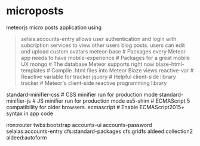 # microposts
meteorjs micro posts application
using 
>selais:accounts-entry
allows user authentication and login with subcription services to view other users blog posts.
users can edit and upload custom avatars 
>meteor-base             # Packages every Meteor app needs to have
mobile-experience       # Packages for a great mobile UX
mongo                   # The database Meteor supports right now
blaze-html-templates    # Compile .html files into Meteor Blaze views
reactive-var            # Reactive variable for tracker
jquery                  # Helpful client-side library
tracker                 # Meteor's client-side reactive programming library

standard-minifier-css   # CSS minifier run for production mode
standard-minifier-js    # JS minifier run for production mode
es5-shim                # ECMAScript 5 compatibility for older browsers.
ecmascript              # Enable ECMAScript2015+ syntax in app code

iron:router
twbs:bootstrap
accounts-ui
accounts-password
selaias:accounts-entry
cfs:standard-packages
cfs:gridfs
aldeed:collection2
aldeed:autoform
